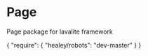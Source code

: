 Page
====

Page package for lavalite framework

{
    "require": {
        "healey/robots": "dev-master"
    }
}
